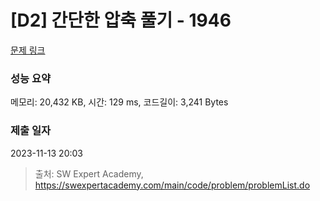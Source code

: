 # [D2] 간단한 압축 풀기 - 1946 

[문제 링크](https://swexpertacademy.com/main/code/problem/problemDetail.do?contestProbId=AV5PmkDKAOMDFAUq) 

### 성능 요약

메모리: 20,432 KB, 시간: 129 ms, 코드길이: 3,241 Bytes

### 제출 일자

2023-11-13 20:03



> 출처: SW Expert Academy, https://swexpertacademy.com/main/code/problem/problemList.do